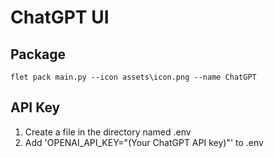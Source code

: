 # ChatGPT UI

## Package

    flet pack main.py --icon assets\icon.png --name ChatGPT

## API Key

1. Create a file in the directory named .env
2. Add 'OPENAI_API_KEY="(Your ChatGPT API key)"' to .env
